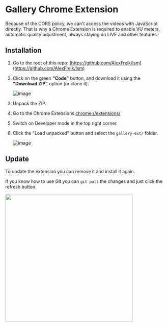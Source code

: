 # Gallery Chrome Extension

Because of the CORS policy, we can't access the videos with JavaScript directly.
That is why a Chrome Extension is required to enable VU meters, automatic quality adjustment, always staying on LIVE and other features.

## Installation

1. Go to the root of this repo: [https://github.com/AlexFreik/lsm](https://github.com/AlexFreik/lsm)
2. Click on the green **"Code"** button, and download it using the **"Download ZIP"** option (or clone it).

   ![image](./assets/download-zip.avif)

3. Unpack the ZIP.
4. Go to the Chrome Extensions [chrome://extensions/](chrome://extensions/)
5. Switch on Developer mode in the top right corner.
6. Click the "Load unpacked" button and select the `gallery-ext/` folder.

   ![image](./assets/load-unpacked.avif)

## Update

To update the extension you can remove it and install it again.

If you know how to use Git you can `git pull` the changes and just click
the refresh button.

<img src="./assets/remove-or-reload.avif" width="400">
